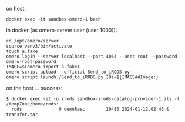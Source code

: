 on host:
```
docker exec -it sandbox-omero-1 bash
```

in docker (as omero-server user (user 1000)):
```
cd /opt/omero/server
source venv3/bin/activate
touch a.fake
omero login --server localhost --port 4064 --user root --password omero-root-password
IMAGE=$(omero import a.fake)
omero script upload --official Send_to_iRODS.py
omero script launch /Send_to_iRODS.py IDs=${IMAGE##Image:}
```

on the host ... success:
```
$ docker exec -it -u irods sandbox-irods-catalog-provider-1 ils -l
/tempZone/home/rods:
  rods              0 demoResc        20480 2024-01-12.02:43 & transfer.tar
```
